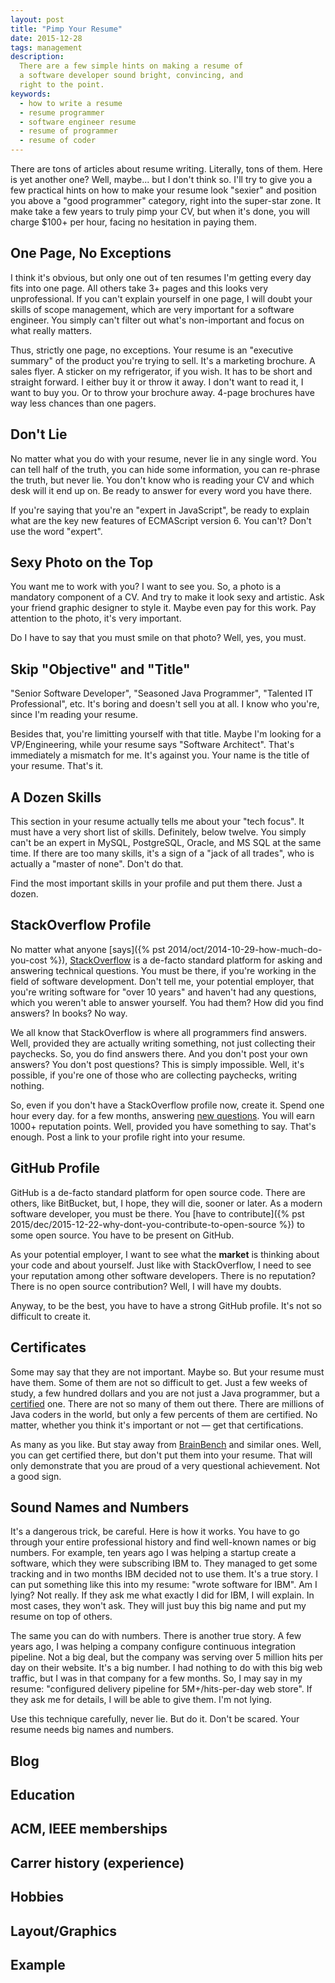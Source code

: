```yaml
---
layout: post
title: "Pimp Your Resume"
date: 2015-12-28
tags: management
description:
  There are a few simple hints on making a resume of
  a software developer sound bright, convincing, and
  right to the point.
keywords:
  - how to write a resume
  - resume programmer
  - software engineer resume
  - resume of programmer
  - resume of coder
---
```


There are tons of articles about resume writing. Literally, tons of them.
Here is yet another one? Well, maybe... but I don't think so. I'll try to
give you a few practical hints on how to make your resume look
"sexier" and position you above a "good programmer" category, right into
the super-star zone. It make take a few years to truly pimp your CV, but
when it's done, you will charge $100+ per hour, facing no hesitation
in paying them.

<!--more-->

## One Page, No Exceptions

I think it's obvious, but only one out of ten resumes I'm getting
every day fits into one page. All others take 3+ pages and this looks
very unprofessional. If you can't explain yourself in one page, I will doubt
your skills of scope management, which are very important for a software engineer.
You simply can't filter out what's non-important and focus
on what really matters.

Thus, strictly one page, no exceptions. Your resume is an "executive summary"
of the product you're trying to sell. It's a marketing brochure. A sales
flyer. A sticker on my refrigerator, if you wish. It has to be short
and straight forward. I either buy it or throw it away. I don't want to read it,
I want to buy you. Or to throw your brochure away.
4-page brochures have way less chances than one pagers.

## Don't Lie

No matter what you do with your resume, never lie in any single word. You
can tell half of the truth, you can hide some information, you can re-phrase
the truth, but never lie. You don't know who is reading your CV and which
desk will it end up on. Be ready to answer for every word you have there.

If you're saying that you're an "expert in JavaScript",
be ready to explain what are the key new features of
ECMAScript version 6. You can't? Don't use the word "expert".

## Sexy Photo on the Top

You want me to work with you? I want to see you. So, a photo is a mandatory
component of a CV. And try to make it look sexy and artistic. Ask your
friend graphic designer to style it. Maybe even pay for this work.
Pay attention to the photo, it's very important.

Do I have to say that you must smile on that photo? Well, yes, you must.

## Skip "Objective" and "Title"

"Senior Software Developer", "Seasoned Java Programmer",
"Talented IT Professional", etc. It's boring and doesn't sell you at all.
I know who you're, since I'm reading your resume.

Besides that, you're limitting yourself with that title. Maybe I'm looking
for a VP/Engineering, while your resume says "Software Architect". That's
immediately a mismatch for me. It's against you. Your name is the title
of your resume. That's it.

## A Dozen Skills

This section in your resume actually tells me about your "tech focus".
It must have a very short list of skills. Definitely, below twelve. You simply
can't be an expert in MySQL, PostgreSQL, Oracle, and MS SQL at the same time.
If there are too many skills, it's a sign of a "jack of all trades", who is
actually a "master of none". Don't do that.

Find the most important skills in your profile and put them there.
Just a dozen.

## StackOverflow Profile

No matter what anyone [says]({% pst 2014/oct/2014-10-29-how-much-do-you-cost %}),
[StackOverflow](http://www.stackoverflow.com)
is a de-facto standard platform for asking and answering technical questions.
You must be there, if you're working in the field of software development.
Don't tell me, your potential employer, that you're writing software for
"over 10 years" and haven't had any questions, which you weren't able to
answer yourself. You had them? How did you find answers? In books? No way.

We all know that StackOverflow is where all programmers find answers. Well,
provided they are actually writing something,
not just collecting their paychecks. So, you do find answers there. And you
don't post your own answers? You don't post questions? This is simply
impossible. Well, it's possible, if you're one of those who are collecting
paychecks, writing nothing.

So, even if you don't have a StackOverflow profile now, create it.
Spend one hour every day. for a few months, answering
[new questions](http://stackoverflow.com/?tab=interesting).
You will earn 1000+ reputation points. Well, provided you have something to say.
That's enough. Post a link to your profile right into your resume.

## GitHub Profile

GitHub is a de-facto standard platform for open source code. There are others,
like BitBucket, but, I hope, they will die, sooner or later. As a modern
software developer, you must be there. You
[have to contribute]({% pst 2015/dec/2015-12-22-why-dont-you-contribute-to-open-source %})
to some open source. You have to be present on GitHub.

As your potential employer, I want to see what the **market** is thinking about
your code and about yourself. Just like with StackOverflow, I need to see
your reputation among other software developers. There is no reputation? There
is no open source contribution? Well, I will have my doubts.

Anyway, to be the best, you have to have a strong GitHub profile. It's not
so difficult to create it.

## Certificates

Some may say that they are not important. Maybe so. But your resume must have
them. Some of them are not so difficult to get. Just a few weeks of study,
a few hundred dollars and you are not just a Java programmer, but
a [certified](https://en.wikipedia.org/wiki/Oracle_Certification_Program) one.
There are not so many of them out there. There are millions of Java coders
in the world, but only a few percents of them are certified. No matter, whether
you think it's important or not &mdash; get that certifications.

As many as you like. But stay away from
[BrainBench](https://www.brainbench.com/) and similar ones. Well,
you can get certified there, but don't put them into your resume. That will
only demonstrate that you are proud of a very questional achievement. Not
a good sign.

## Sound Names and Numbers

It's a dangerous trick, be careful. Here is how it works. You have to go through
your entire professional history and find well-known names or big numbers.
For example, ten years ago I was helping a startup create a software, which
they were subscribing IBM to. They managed to get some tracking and in
two months IBM decided not to use them. It's a true story. I can put something
like this into my resume: "wrote software for IBM". Am I lying? Not really.
If they ask me what exactly I did for IBM, I will explain. In most cases, they
won't ask. They will just buy this big name and put my resume on top of
others.

The same you can do with numbers. There is another true story. A few years ago,
I was helping a company configure continuous integration pipeline. Not a big
deal, but the company was serving over 5 million hits per day on their website.
It's a big number. I had nothing to do with this big web traffic, but I was
in that company for a few months. So, I may say in my resume:
"configured delivery pipeline for 5M+/hits-per-day web store". If they
ask me for details, I will be able to give them. I'm not lying.

Use this technique carefully, never lie. But do it. Don't be scared.
Your resume needs big names and numbers.

## Blog

## Education

## ACM, IEEE memberships



## Carrer history (experience)

## Hobbies

## Layout/Graphics

## Example
